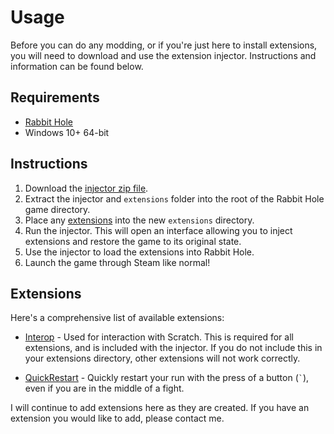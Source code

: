 # Usage

Before you can do any modding, or if you're just here to install extensions, you will need to download and use the extension injector. Instructions and information can be found below.

## Requirements

- [Rabbit Hole](https://store.steampowered.com/app/2831340/Rabbit_Hole/)
- Windows 10+ 64-bit

## Instructions

1. Download the <a href="https://github.com/AshtonMemer/rabbit-hole-injector/releases/download/v0.1/rh-injector.zip" download>injector zip file</a>.
2. Extract the injector and `extensions` folder into the root of the Rabbit Hole game directory.
3. Place any [extensions](#extensions) into the new `extensions` directory.
4. Run the injector. This will open an interface allowing you to inject extensions and restore the game to its original state.
5. Use the injector to load the extensions into Rabbit Hole.
6. Launch the game through Steam like normal!

## Extensions

Here's a comprehensive list of available extensions:

- <a href="../extensions/Interop.js" download="Interop.js">Interop</a> - Used for interaction with Scratch. This is required for all extensions, and is included with the injector. If you do not include this in your extensions directory, other extensions will not work correctly.

- <a href="../extensions/QuickRestart.js" download="QuickRestart.js">QuickRestart</a> - Quickly restart your run with the press of a button (<code>`</code>), even if you are in the middle of a fight.

I will continue to add extensions here as they are created. If you have an extension you would like to add, please contact me.